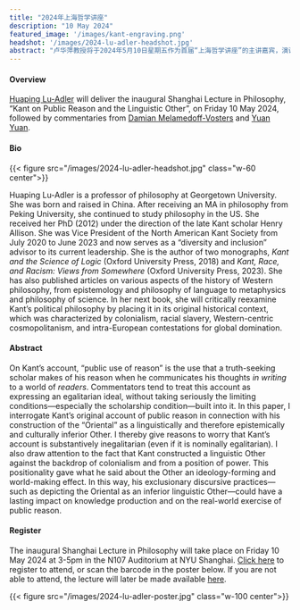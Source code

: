 ```yaml
---
title: "2024年上海哲学讲座"
description: "10 May 2024"
featured_image: '/images/kant-engraving.png'
headshot: '/images/2024-lu-adler-headshot.jpg'
abstract: "卢华萍教授将于2024年5月10日星期五作为首届“上海哲学讲座”的主讲嘉宾，演讲题目为“康德论公共理性与语言他者”"
---
```


#### Overview
[Huaping Lu-Adler](https://gufaculty360.georgetown.edu/s/contact/00336000014Tcx7AAC/huaping-luadler) will deliver the inaugural Shanghai Lecture in Philosophy, “Kant on Public Reason and the Linguistic Other”, on Friday 10 May 2024, followed by commentaries from [Damian Melamedoff-Vosters](https://shanghai.nyu.edu/academics/faculty/directory/damian-melamedoff-vosters) and [Yuan Yuan](https://shanghai.nyu.edu/academics/faculty/directory/yuan-yuan).

#### Bio

{{< figure src="/images/2024-lu-adler-headshot.jpg" class="w-60 center">}}

Huaping Lu-Adler is a professor of philosophy at Georgetown University. She was born and raised in China. After receiving an MA in philosophy from Peking University, she continued to study philosophy in the US. She received her PhD (2012) under the direction of the late Kant scholar Henry Allison. She was Vice President of the North American Kant Society from July 2020 to June 2023 and now serves as a “diversity and inclusion” advisor to its current leadership. She is the author of two monographs, *Kant and the Science of Logic* (Oxford University Press, 2018) and *Kant, Race, and Racism: Views from Somewhere* (Oxford University Press, 2023). She has also published articles on various aspects of the history of Western philosophy, from epistemology and philosophy of language to metaphysics and philosophy of science. In her next book, she will critically reexamine Kant’s political philosophy by placing it in its original historical context, which was characterized by colonialism, racial slavery, Western-centric cosmopolitanism, and intra-European contestations for global domination.

#### Abstract

On Kant’s account, “public use of reason” is the use that a truth-seeking scholar makes of his reason when he communicates his thoughts *in writing* to a world of *readers*. Commentators tend to treat this account as expressing an egalitarian ideal, without taking seriously the limiting conditions—especially the scholarship condition—built into it. In this paper, I interrogate Kant’s original account of public reason in connection with his construction of the “Oriental” as a linguistically and therefore epistemically and culturally inferior Other. I thereby give reasons to worry that Kant’s account is substantively inegalitarian (even if it is nominally egalitarian). I also draw attention to the fact that Kant constructed a linguistic Other against the backdrop of colonialism and from a position of power. This positionality gave what he said about the Other an ideology-forming and world-making effect. In this way, his exclusionary discursive practices—such as depicting the Oriental as an inferior linguistic Other—could have a lasting impact on knowledge production and on the real-world exercise of public reason. 

#### Register

The inaugural Shanghai Lecture in Philosophy will take place on Friday 10 May 2024 at 3-5pm in the N107 Auditorium at NYU Shanghai. [Click here](https://events.shanghai.nyu.edu/#!view/event/date/20240510/event_id/6327) to register to attend, or scan the barcode in the poster below. If you are not able to attend, the lecture will later be made available [here](https://www.youtube.com/@shanghai-lecture).

{{< figure src="/images/2024-lu-adler-poster.jpg" class="w-100 center">}}